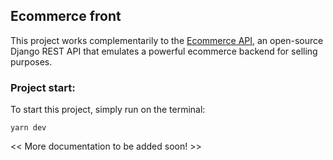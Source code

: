 ## Ecommerce front

This project works complementarily to the [Ecommerce API](https://github.com/Sergi7531/ecommerce), an open-source Django REST API that emulates a powerful ecommerce backend for selling purposes.

### Project start:

To start this project, simply run on the terminal:

    yarn dev


<< More documentation to be added soon! >>